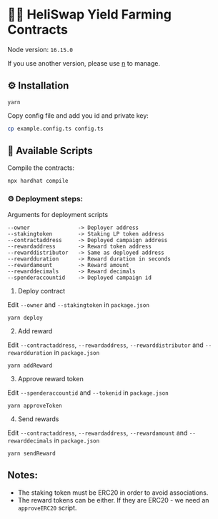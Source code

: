 # 👨‍🌾 HeliSwap Yield Farming Contracts

Node version: `16.15.0`

If you use another version, please use [n](https://github.com/tj/n) to manage.

## ⚙️ Installation

```
yarn
```

Copy config file and add you id and private key:

```bash
cp example.config.ts config.ts
```

## 🚀 Available Scripts

Compile the contracts:

```
npx hardhat compile
```

### ⚙️ Deployment steps:

Arguments for deployment scripts

```
--owner               -> Deployer address
--stakingtoken        -> Staking LP token address
--contractaddress     -> Deployed campaign address
--rewardaddress       -> Reward token address
--rewarddistributor   -> Same as deployed address
--rewardduration      -> Reward duration in seconds
--rewardamount        -> Reward amount
--rewarddecimals      -> Reward decimals
--spenderaccountid    -> Deployed campaign id
```

1. Deploy contract

Edit `--owner` and `--stakingtoken` in `package.json`

```
yarn deploy
```

2. Add reward

Edit `--contractaddress`, `--rewardaddress`, `--rewarddistributor` and `--rewardduration` in `package.json`

```
yarn addReward
```

3. Approve reward token

Edit `--spenderaccountid` and `--tokenid` in `package.json`

```
yarn approveToken
```

4. Send rewards

Edit `--contractaddress`, `--rewardaddress`, `--rewardamount` and `--rewarddecimals` in `package.json`

```
yarn sendReward
```


## Notes:
* The staking token must be ERC20 in order to avoid associations.
* The reward tokens can be either. If they are ERC20 - we need an `approveERC20` script.
